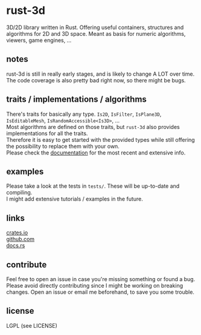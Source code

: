rust-3d
=======
3D/2D library written in Rust.
Offering useful containers, structures and algorithms for 2D and 3D space.
Meant as basis for numeric algorithms, viewers, game engines, ...


notes
-----
rust-3d is still in really early stages, and is likely to change A LOT over time.
The code coverage is also pretty bad right now, so there might be bugs.


traits / implementations / algorithms
-------------------------------------
There's traits for basically any type. `Is2D`, `IsFilter`, `IsPlane3D`, `IsEditableMesh`, `IsRandomAccessible<Is3D>`, ...  
Most algorithms are defined on those traits, but `rust-3d` also provides implementations for all the traits.  
Therefore it is easy to get started with the provided types while still offering the possibility to replace them with your own.  
Please check the [documentation](https://docs.rs/rust-3d/) for the most recent and extensive info.  


examples
--------
Please take a look at the tests in `tests/`. These will be up-to-date and compiling.  
I might add extensive tutorials / examples in the future.


links
-----
[crates.io](https://crates.io/crates/rust-3d)  
[github.com](https://github.com/I3ck/rust-3d)  
[docs.rs](https://docs.rs/rust-3d/)


contribute
----------
Feel free to open an issue in case you're missing something or found a bug.
Please avoid directly contributing since I might be working on breaking changes.
Open an issue or email me beforehand, to save you some trouble.


license
------
LGPL (see LICENSE)
